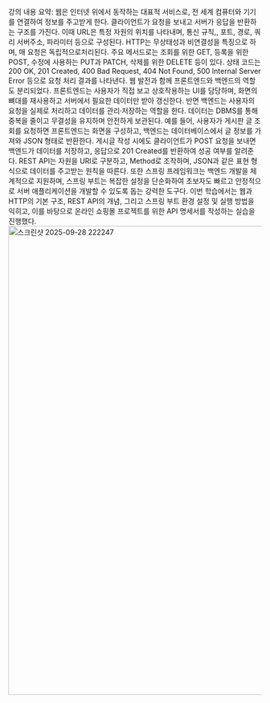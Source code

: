 강의 내용 요약: 웹은 인터넷 위에서 동작하는 대표적 서비스로, 전 세계 컴퓨터와 기기를 연결하여 정보를 주고받게 한다. 클라이언트가 요청을 보내고 서버가 응답을 반환하는 구조를 가진다. 이때 URL은 특정 자원의 위치를 나타내며, 통신 규칙,, 포트, 경로, 쿼리 서버주소, 파라미터 등으로 구성된다. HTTP는 무상태성과 비연결성을 특징으로 하며, 매 요청은 독립적으로처리된다. 주요 메서드로는 조회를 위한 GET, 등록을 위한 POST, 수정에 사용하는 PUT과 PATCH, 삭제를 위한 DELETE 등이 있다. 상태 코드는 200 OK, 201 Created, 400 Bad Request, 404 Not Found, 500 Internal Server Error 등으로 요청 처리 결과를 나타낸다. 웹 발전과 함께 프론트엔드와 백엔드의 역할도 분리되었다. 프론트엔드는 사용자가 직접 보고 상호작용하는 UI를 담당하며, 화면의 뼈대를 재사용하고 서버에서 필요한 데이터만 받아 갱신한다. 반면 백엔드는 사용자의 요청을 실제로 처리하고 데이터를 관리·저장하는 역할을 한다. 데이터는 DBMS를 통해 중복을 줄이고 무결성을 유지하며 안전하게 보관된다. 예를 들어, 사용자가 게시판 글 조회를 요청하면 프론트엔드는 화면을 구성하고, 백엔드는 데이터베이스에서 글 정보를 가져와 JSON 형태로 반환한다. 게시글 작성 시에도 클라이언트가 POST 요청을 보내면 백엔드가 데이터를 저장하고, 응답으로 201 Created를 반환하여 성공 여부를 알려준다. 
 REST API는 자원을 URI로 구분하고, Method로 조작하며, JSON과 같은 표현 형식으로 데이터를 주고받는 원칙을 따른다. 또한 스프링 프레임워크는 백엔드 개발을 체계적으로 지원하며, 스프링 부트는 복잡한 설정을 단순화하여 초보자도 빠르고 안정적으로 서버 애플리케이션을 개발할 수 있도록 돕는 강력한 도구다. 이번 학습에서는 웹과 HTTP의 기본 구조, REST API의 개념, 그리고 스프링 부트 환경 설정 및 실행 방법을 익히고, 이를 바탕으로 온라인 쇼핑몰 프로젝트를 위한 API 명세서를 작성하는 실습을 진행했다.
<img width="1616" height="934" alt="스크린샷 2025-09-28 222247" src="https://github.com/user-attachments/assets/0e5d189d-2157-423d-8378-7e8ceebf5815" />
